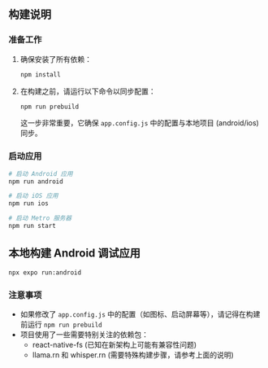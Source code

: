 ## 构建说明

### 准备工作

1. 确保安装了所有依赖：
   ```bash
   npm install
   ```

2. 在构建之前，请运行以下命令以同步配置：
   ```bash
   npm run prebuild
   ```

   这一步非常重要，它确保 `app.config.js` 中的配置与本地项目 (android/ios) 同步。

### 启动应用

```bash
# 启动 Android 应用
npm run android

# 启动 iOS 应用
npm run ios

# 启动 Metro 服务器
npm run start
```

## 本地构建 Android 调试应用

```bash
npx expo run:android
```

### 注意事项

- 如果修改了 `app.config.js` 中的配置（如图标、启动屏幕等），请记得在构建前运行 `npm run prebuild`
- 项目使用了一些需要特别关注的依赖包：
  - react-native-fs (已知在新架构上可能有兼容性问题)
  - llama.rn 和 whisper.rn (需要特殊构建步骤，请参考上面的说明)